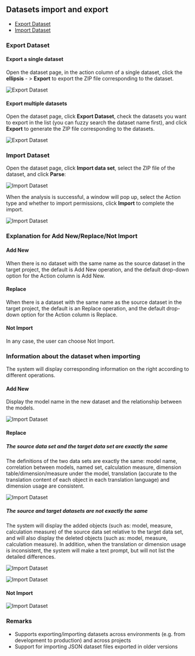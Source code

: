 ## Datasets import and export

- [Export Dataset](#export-dataset)
- [Import Dataset](#import-dataset)



### Export Dataset

#### Export a single dataset

Open the dataset page, in the action column of a single dataset, click the **ellipsis** - > **Export** to export the ZIP file corresponding to the dataset.

![Export Dataset](images/export_single_en.png)

#### Export multiple datasets

Open the dataset page, click **Export Dataset**, check the datasets you want to export in the list (you can fuzzy search the dataset name first), and click **Export** to generate the ZIP file corresponding to the datasets.

![Export Dataset](images/export_multi_en.png)

### Import Dataset

Open the dataset page, click **Import data set**, select the ZIP file of the dataset, and click **Parse**:

![Import Dataset](images/import_sel_en.png)

When the analysis is successful, a window will pop up, select the Action type and whether to import permissions, click **Import** to complete the import.

![Import Dataset](images/import_config_en.png)

### Explanation for Add New/Replace/Not Import

#### Add New

When there is no dataset with the same name as the source dataset in the target project, the default is Add New operation, and the default drop-down option for the Action column is Add New.

#### Replace

When there is a dataset with the same name as the source dataset in the target project, the default is an Replace operation, and the default drop-down option for the Action column is Replace.

#### Not Import

In any case, the user can choose Not Import.

### Information about the dataset when importing

The system will display corresponding information on the right according to different operations.

#### Add New

Display the model name in the new dataset and the relationship between the models.

![Import Dataset](images/import_addnew_en.png)



#### Replace

##### The source data set and the target data set are exactly the same

The definitions of the two data sets are exactly the same: model name, correlation between models, named set, calculation measure, dimension table/dimension/measure under the model, translation (accurate to the translation content of each object in each translation language) and dimension usage are consistent.

![Import Dataset](images/import_all_same_en.png)

##### The source and target datasets are not exactly the same

The system will display the added objects (such as: model, measure, calculation measure) of the source data set relative to the target data set, and will also display the deleted objects (such as: model, measure, calculation measure). In addition, when the translation or dimension usage is inconsistent, the system will make a text prompt, but will not list the detailed differences.

![Import Dataset](images/import_part_same_new_en.png)



![Import Dataset](images/import_part_same_del_en.png)



#### Not Import

![Import Dataset](images/import_quit_en.png)



### Remarks

- Supports exporting/importing datasets across environments (e.g. from development to production) and across projects
- Support for importing JSON dataset files exported in older versions